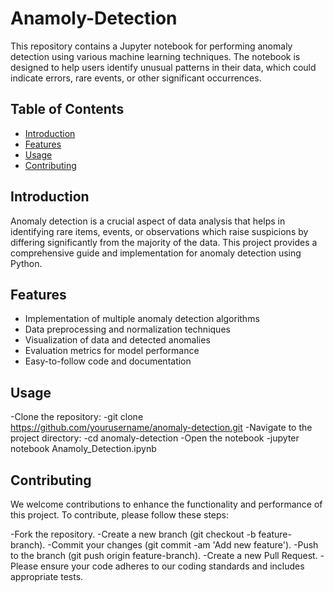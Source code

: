 # Anamoly-Detection
This repository contains a Jupyter notebook for performing anomaly detection using various machine learning techniques. The notebook is designed to help users identify unusual patterns in their data, which could indicate errors, rare events, or other significant occurrences.

## Table of Contents
- [Introduction](#introduction)
- [Features](#features)
- [Usage](#usage)
- [Contributing](#contributing)

## Introduction
Anomaly detection is a crucial aspect of data analysis that helps in identifying rare items, events, or observations which raise suspicions by differing significantly from the majority of the data. This project provides a comprehensive guide and implementation for anomaly detection using Python.

## Features
- Implementation of multiple anomaly detection algorithms
- Data preprocessing and normalization techniques
- Visualization of data and detected anomalies
- Evaluation metrics for model performance
- Easy-to-follow code and documentation

## Usage
-Clone the repository:
-git clone https://github.com/yourusername/anomaly-detection.git
-Navigate to the project directory:
-cd anomaly-detection
-Open the notebook
-jupyter notebook Anamoly_Detection.ipynb

## Contributing
We welcome contributions to enhance the functionality and performance of this project. To contribute, please follow these steps:

-Fork the repository.
-Create a new branch (git checkout -b feature-branch).
-Commit your changes (git commit -am 'Add new feature').
-Push to the branch (git push origin feature-branch).
-Create a new Pull Request.
-Please ensure your code adheres to our coding standards and includes appropriate tests.
